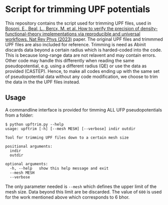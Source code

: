 # Script for trimming UPF potentials


This repository contains the script used for trimming UPF files, used in [Bosoni, E., Beal, L., Bercx, M. et al. How to verify the precision of density-functional-theory implementations via reproducible and universal workflows. Nat Rev Phys (2023)](https://www.nature.com/articles/s42254-023-00655-3) paper. The original UPF files and trimmmed UPF files are also included for reference.
Trimming is need as Abinit discards data beyond a certain radius which is harded-coded into the code. This is because long-range data are not relavent and may contain errors.  Other code may handle this differently when reading the same pseudopotential, e.g. using a different radius (QE) or use the data as provided (CASTEP). 
Hence, to make all codes ending up with the same set of pseudopotential data without any code modification, we choose to trim the data in the the UPF files instead.

## Usage

A commandline interface is provided for timming ALL UFP pseudopotentials from a folder:


```
$ python upftrim.py --help
usage: upftrim [-h] [--mesh MESH] [--verbose] indir outdir

Tool for trimming UPF files down to a certain mesh size

positional arguments:
  indir
  outdir

optional arguments:
  -h, --help   show this help message and exit
  --mesh MESH
  --verbose
```

The only parameter needed is `--mesh` which defines the upper limit of the mesh size. Data beyond this limit are be discarded.
The value of `600` is used for the work mentioned above which corresponds to 6 bhor.
